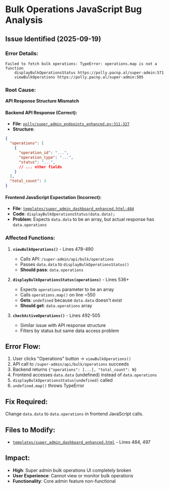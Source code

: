 # Bulk Operations JavaScript Bug Analysis

## Issue Identified (2025-09-19)

### Error Details:
```
Failed to fetch bulk operations: TypeError: operations.map is not a function
    displayBulkOperationsStatus https://polly.pacnp.al/super-admin:571
    viewBulkOperations https://polly.pacnp.al/super-admin:505
```

### Root Cause:
**API Response Structure Mismatch**

#### Backend API Response (Correct):
- **File**: [`polly/super_admin_endpoints_enhanced.py:311-327`](polly/super_admin_endpoints_enhanced.py:311)
- **Structure**: 
```json
{
  "operations": [
    {
      "operation_id": "...",
      "operation_type": "...",
      "status": "...",
      // ... other fields
    }
  ],
  "total_count": 3
}
```

#### Frontend JavaScript Expectation (Incorrect):
- **File**: [`templates/super_admin_dashboard_enhanced.html:484`](templates/super_admin_dashboard_enhanced.html:484)
- **Code**: `displayBulkOperationsStatus(data.data);`
- **Problem**: Expects `data.data` to be an array, but actual response has `data.operations`

### Affected Functions:

1. **`viewBulkOperations()`** - Lines 478-490
   - Calls API: `/super-admin/api/bulk/operations`
   - Passes `data.data` to `displayBulkOperationsStatus()`
   - **Should pass**: `data.operations`

2. **`displayBulkOperationsStatus(operations)`** - Lines 536+
   - Expects `operations` parameter to be an array
   - Calls `operations.map()` on line ~550
   - **Gets**: `undefined` because `data.data` doesn't exist
   - **Should get**: `data.operations` array

3. **`checkActiveOperations()`** - Lines 492-505
   - Similar issue with API response structure
   - Filters by status but same data access problem

## Error Flow:
1. User clicks "Operations" button → `viewBulkOperations()`
2. API call to `/super-admin/api/bulk/operations` succeeds
3. Backend returns `{"operations": [...], "total_count": N}`
4. Frontend accesses `data.data` (undefined) instead of `data.operations`
5. `displayBulkOperationsStatus(undefined)` called
6. `undefined.map()` throws TypeError

## Fix Required:
Change `data.data` to `data.operations` in frontend JavaScript calls.

## Files to Modify:
- [`templates/super_admin_dashboard_enhanced.html`](templates/super_admin_dashboard_enhanced.html) - Lines 484, 497

## Impact:
- **High**: Super admin bulk operations UI completely broken
- **User Experience**: Cannot view or monitor bulk operations
- **Functionality**: Core admin feature non-functional